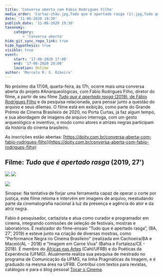 ```yaml
---
title: 'Conversa aberta com Fabio Rodrigues Filho'
media_order: 'Cartaz-chão.jpg,Tudo que é apertado rasga (1).jpg,Tudo que é apertado rasga (1).png'
date: '11-06-2020 19:30'
publish_date: '11-06-2020 19:30'
taxonomy:
    category:
        - 'Conversa aberta'
hide_git_sync_repo_link: true
hide_hypothesis: true
visible: true
event:
    start: '17-06-2020 17:00'
    end: '17-06-2020 20:00'
    location: Online
author: 'Marcelo R. S. Ribeiro'
---
```


No próximo dia 17/06, quarta-feira, às 17h, ocorre mais uma conversa aberta do projeto #Anarqueológicas, com Fábio Rodrigues Filho, diretor do filme, a partir de seu filme [*Tudo que é apertado rasga* (2019), de Fábio Rodrigues Filho](http://portacurtas.org.br/filme/?name=tudo_que_e_apertado_rasga) e da pesquisa relacionada, para pensar junto a questão do arquivo e seus dilemas. O filme está em exibição, como parte do Grande Prêmio de Cinema Brasileiro de 2020, no Porta Curtas, já faz algum tempo, e sua abordagem de imagens de arquivo interroga, com um gesto arqueológico e inventivo, o modo como atores e atrizes negras participam da história do cinema brasileiro.

As inscrições estão abertas: [https://doity.com.br/conversa-aberta-com-fabio-rodrigues-filho](https://doity.com.br/conversa-aberta-com-fabio-rodrigues-filho)

## Filme: *Tudo que é apertado rasga* (2019, 27')

![](Cartaz-chao.jpg?resize=460&classes=left)
![](Tudo_que_e_apertado_rasga_%281%29.png?resize=460&classes=right)

![](Tudo_que_e_apertado_rasga_%281%29.jpg)

Sinopse: Na tentativa de forjar uma ferramenta capaz de operar o corte por justiça, este filme retoma e intervém em imagens de arquivo, reestudando parte da cinematografia nacional à luz da presença e agência do ator e da atriz negra.

Fabio é pesquisador, cartazista e atua como curador e programador em cinema, integrando comissões de seleção de festivais, mostras e laboratórios. É realizador do filme-ensaio “Tudo que é apertado rasga”, (BA, 27’, 2019) e esteve junto na criação de diversas mostras, como "Performance Negra no Cinema Brasileiro" (realizada em Cachoeira/BA e Maceió/AL - 2018) e "Imagem em Carne Viva" (Bahia e Fortaleza/CE - 2018). É membro do [Áfricas nas Artes](http://africanasartes.wordpresss.com) (Cahl/UFRB) e do Poéticas da Experiência (UFMG). Atualmente realiza sua pesquisa de mestrado no programa de Comunicação da UFMG, na linha Pragmáticas da Imagem, e é graduado na mesma área na UFRB. Contribui com textos para revistas, catálogos e para o blog pessoal [Tocar o Cinema](https://tocarocinema.wordpress.com/).